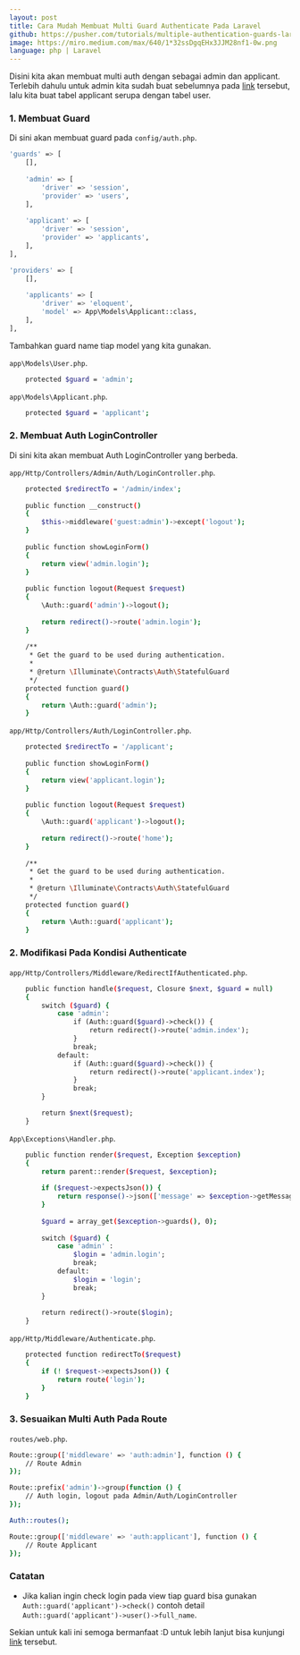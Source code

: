```yaml
---
layout: post
title: Cara Mudah Membuat Multi Guard Authenticate Pada Laravel
github: https://pusher.com/tutorials/multiple-authentication-guards-laravel
image: https://miro.medium.com/max/640/1*32ssDgqEHx3JJM28nf1-0w.png
language: php | Laravel
---
```


Disini kita akan membuat multi auth dengan sebagai admin dan applicant. Terlebih dahulu untuk admin kita sudah buat sebelumnya pada [link](https://www.itsolutionstuff.com/post/laravel-58-user-roles-and-permissions-tutorialexample.html) tersebut, lalu kita buat tabel applicant serupa dengan tabel user.

### 1. Membuat Guard 
Di sini akan membuat guard pada `config/auth.php`.
```bash
'guards' => [
    [],
    
    'admin' => [
        'driver' => 'session',
        'provider' => 'users',
    ],
    
    'applicant' => [
        'driver' => 'session',
        'provider' => 'applicants',
    ],
],

'providers' => [
    [],
    
    'applicants' => [
        'driver' => 'eloquent',
        'model' => App\Models\Applicant::class,
    ],
],
```

Tambahkan guard name tiap model yang kita gunakan.

`app\Models\User.php`.
```bash
    protected $guard = 'admin';
```

`app\Models\Applicant.php`.
```bash
    protected $guard = 'applicant';
```

### 2. Membuat Auth LoginController
Di sini kita akan membuat Auth LoginController yang berbeda.

`app/Http/Controllers/Admin/Auth/LoginController.php`.
```bash
    protected $redirectTo = '/admin/index';
    
    public function __construct()
    {
        $this->middleware('guest:admin')->except('logout');
    }
    
    public function showLoginForm()
    {
        return view('admin.login');
    }
    
    public function logout(Request $request)
    {
        \Auth::guard('admin')->logout();
        
        return redirect()->route('admin.login');
    }
    
    /**
     * Get the guard to be used during authentication.
     *
     * @return \Illuminate\Contracts\Auth\StatefulGuard
     */
    protected function guard()
    {
        return \Auth::guard('admin');
    }
```

`app/Http/Controllers/Auth/LoginController.php`.
```bash
    protected $redirectTo = '/applicant';
    
    public function showLoginForm()
    {
        return view('applicant.login');
    }
    
    public function logout(Request $request)
    {
        \Auth::guard('applicant')->logout();
        
        return redirect()->route('home');
    }
    
    /**
     * Get the guard to be used during authentication.
     *
     * @return \Illuminate\Contracts\Auth\StatefulGuard
     */
    protected function guard()
    {
        return \Auth::guard('applicant');
    }
```

### 2. Modifikasi Pada Kondisi Authenticate
`app/Http/Controllers/Middleware/RedirectIfAuthenticated.php`.
```bash
    public function handle($request, Closure $next, $guard = null)
    {
        switch ($guard) {
            case 'admin':
                if (Auth::guard($guard)->check()) {
                    return redirect()->route('admin.index');
                }
                break;
            default:
                if (Auth::guard($guard)->check()) {
                    return redirect()->route('applicant.index');
                }
                break;
        }

        return $next($request);
    }
```

`App\Exceptions\Handler.php`.
```bash
    public function render($request, Exception $exception)
    {
        return parent::render($request, $exception);
        
        if ($request->expectsJson()) {
            return response()->json(['message' => $exception->getMessage()], 401);
        }
        
        $guard = array_get($exception->guards(), 0);
        
        switch ($guard) {
            case 'admin' :
                $login = 'admin.login';
                break;
            default:
                $login = 'login';
                break;
        }
        
        return redirect()->route($login);
    }
```

`app/Http/Middleware/Authenticate.php`.
```bash
    protected function redirectTo($request)
    {
        if (! $request->expectsJson()) {
            return route('login');
        }
    }
```

### 3. Sesuaikan Multi Auth Pada Route
`routes/web.php`.
```bash
Route::group(['middleware' => 'auth:admin'], function () {
    // Route Admin
});

Route::prefix('admin')->group(function () {
    // Auth login, logout pada Admin/Auth/LoginController
});

Auth::routes();

Route::group(['middleware' => 'auth:applicant'], function () {
    // Route Applicant
});
```

### Catatan
- Jika kalian ingin check login pada view tiap guard bisa gunakan `Auth::guard('applicant')->check()` contoh detail `Auth::guard('applicant')->user()->full_name`.

Sekian untuk kali ini semoga bermanfaat :D untuk lebih lanjut bisa kunjungi [link](https://pusher.com/tutorials/multiple-authentication-guards-laravel) tersebut.
